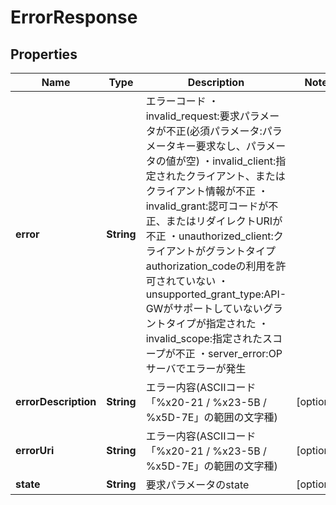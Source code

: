 
# ErrorResponse

## Properties
Name | Type | Description | Notes
------------ | ------------- | ------------- | -------------
**error** | **String** | エラーコード ・invalid_request:要求パラメータが不正(必須パラメータ:パラメータキー要求なし、パラメータの値が空)  ・invalid_client:指定されたクライアント、またはクライアント情報が不正  ・invalid_grant:認可コードが不正、またはリダイレクトURIが不正  ・unauthorized_client:クライアントがグラントタイプauthorization_codeの利用を許可されていない  ・unsupported_grant_type:API-GWがサポートしていないグラントタイプが指定された  ・invalid_scope:指定されたスコープが不正  ・server_error:OPサーバでエラーが発生 | 
**errorDescription** | **String** | エラー内容(ASCIIコード「%x20-21 / %x23-5B / %x5D-7E」の範囲の文字種) |  [optional]
**errorUri** | **String** | エラー内容(ASCIIコード「%x20-21 / %x23-5B / %x5D-7E」の範囲の文字種) |  [optional]
**state** | **String** | 要求パラメータのstate |  [optional]



